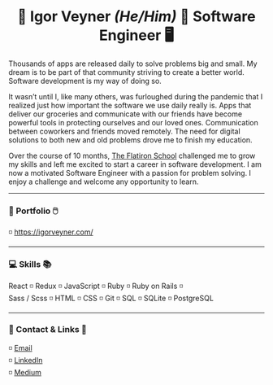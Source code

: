 # <div align="center"> :wave: Igor Veyner <em> (He/Him) </em> :space_invader: Software Engineer :desktop_computer: </div>

Thousands of apps are released daily to solve problems big and small. My dream is to be part of that community striving to create a better world. Software development is my way of doing so.

It wasn’t until I, like many others, was furloughed during the pandemic that I realized just how important the software we use daily really is. Apps that deliver our groceries and communicate with our friends have become powerful tools in protecting ourselves and our loved ones. Communication between coworkers and friends moved remotely. The need for digital solutions to both new and old problems drove me to finish my education.

Over the course of 10 months, [The Flatiron School](https://flatironschool.com/) challenged me to grow my skills and left me excited to start a career in software development. I am now a motivated Software Engineer with a passion for problem solving. I enjoy a challenge and welcome any opportunity to learn.

---

### 📕 Portfolio 🖱️
:white_medium_small_square: https://igorveyner.com/

---

### 💻 Skills 📚
React :white_medium_small_square: Redux :white_medium_small_square: JavaScript :white_medium_small_square: Ruby :white_medium_small_square: Ruby on Rails :white_medium_small_square: <br>
Sass / Scss :white_medium_small_square: HTML :white_medium_small_square: CSS :white_medium_small_square: Git :white_medium_small_square: SQL :white_medium_small_square: SQLite :white_medium_small_square: PostgreSQL

---

### 💼 Contact & Links	:email: 
:white_medium_small_square: [Email](mailto:igorveyner95@gmail.com)  <br>
:white_medium_small_square: [LinkedIn](https://www.linkedin.com/in/igorveyner/)  <br>
:white_medium_small_square: [Medium](https://igor-veyner.medium.com/)
